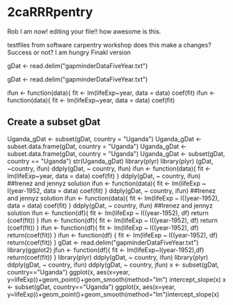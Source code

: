 2caRRRpentry
=============

Rob I am now! editing your file!! how awesome is this. 

testfiles from software carpentry workshop
does this make a changes? Success or not?  I am hungry
Finakl version


gDat  <- read.delim("gapminderDataFiveYear.txt")


gDat  <- read.delim("gapminderDataFiveYear.txt")

ifun <- function(data){
fit <- lm(lifeExp~year, data = data)
coef(fit)
ifun <- function(data){
fit <- lm(lifeExp~year, data = data)
coef(fit)
## Create a subset gDat
Uganda_gDat  <- subset(gDat, country = "Uganda")
Uganda_gDat  <- subset.data.frame(gDat, country = "Uganda")
Uganda_gDat  <- subset.data.frame(gDat, country = "Uganda")
Uganda_gDat  <- subset(gDat, country == "Uganda")
str(Uganda_gDat)
library(plyr)
library(plyr)
(gDat, ~country, ifun)
ddply(gDat, ~ country, ifun)
ifun <- function(data){
fit <- lm(lifeExp~year, data = data)
coef(fit)
}
ddply(gDat, ~ country, ifun)
##Irenez and jennyz solution
ifun <- function(data){
fit <- lm(lifeExp ~ I(year-1952, data = data)
coef(fit)
}
ddply(gDat, ~ country, ifun)
##Irenez and jennyz solution
ifun <- function(data){
fit <- lm(lifeExp ~ I((year-1952), data = data)
coef(fit)
}
ddply(gDat, ~ country, ifun)
##Irenez and jennyz solution
ifun <- function(df){
fit <- lm(lifeExp ~ I((year-1952), df)
return (coef(fit))
}
ifun <- function(df){
fit <- lm(lifeExp ~ I((year-1952), df)
return (coef(fit))
}
ifun <- function(df){
fit <- lm(lifeExp ~ I((year-1952), df)
return(coef(fit))
}
ifun <- function(df) {
fit <- lm(lifeExp ~ I((year-1952), df)
return(coef(fit))
}
gDat  <- read.delim("gapminderDataFiveYear.txt")
library(ggplot2)
jfun <- function(df){
fit <- lm(lifeExp~I(year-1952),df)
return(coef(fit))
}
library(plyr)
ddply(gDat, ~ country, ifun)
library(plyr)
ddply(gDat, ~ country, ifun)
ddply(gDat, ~ country, jfun)
x <- subset(gDat, country=="Uganda")
ggplot(x, aes(x=year, y=lifeExp))+geom_point()+geom_smooth(method="lm")
intercept_slope(x)
x <- subset(gDat, country=="Uganda")
ggplot(x, aes(x=year, y=lifeExp))+geom_point()+geom_smooth(method="lm")intercept_slope(x)
